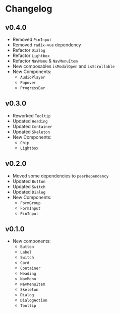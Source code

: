 # Changelog

## v0.4.0

- Removed `PinInput`
- Removed `radix-vue` dependency
- Refactor `Dialog`
- Refactor `Lightbox`
- Refactor `NavMenu` & `NavMenuItem`
- New composables `isModalOpen` and `isScrollable`
- New Components:
  - `AudioPlayer`
  - `Popover`
  - `ProgressBar`

## v0.3.0

- Reworked `Tooltip`
- Updated `Heading`
- Updated `Container`
- Updated `Skeleton`
- New Components:
  - `Chip`
  - `Lightbox`

## v0.2.0

- Moved some dependencies to `peerDependency`
- Updated `Button`
- Updated `Switch`
- Updated `Dialog`
- New Components:
  - `FormGroup`
  - `FormInput`
  - `PinInput`

## v0.1.0

- New components:
  - `Button`
  - `Label`
  - `Switch`
  - `Card`
  - `Container`
  - `Heading`
  - `NavMenu`
  - `NavMenuItem`
  - `Skeleton`
  - `Dialog`
  - `DialogAction`
  - `Tooltip`
